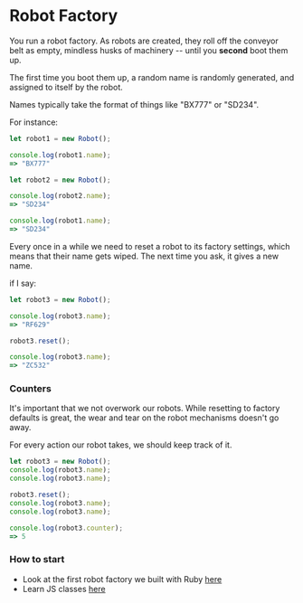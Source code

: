 # Robot Factory

You run a robot factory. As robots are created, they roll off the conveyor belt as empty, mindless husks of machinery -- until you **second** boot them up.

The first time you boot them up, a random name is randomly generated, and assigned to itself by the robot.

Names typically take the format of things like "BX777" or "SD234".

For instance:

```js
let robot1 = new Robot();

console.log(robot1.name);
=> "BX777"

let robot2 = new Robot();

console.log(robot2.name);
=> "SD234"

console.log(robot1.name);
=> "SD234"
```

Every once in a while we need to reset a robot to its factory settings, which means that their name gets wiped. 
The next time you ask, it gives a new name.

if I say:

```js
let robot3 = new Robot();

console.log(robot3.name);
=> "RF629"

robot3.reset();

console.log(robot3.name);
=> "ZC532"
```

### Counters

It's important that we not overwork our robots. 
While resetting to factory defaults is great, the wear and tear on the robot mechanisms doesn't go away. 

For every action our robot takes, we should keep track of it.

```js
let robot3 = new Robot();
console.log(robot3.name);
console.log(robot3.name);

robot3.reset();
console.log(robot3.name);
console.log(robot3.name);

console.log(robot3.counter);
=> 5
```

### How to start
- Look at the first robot factory we built with Ruby [here](https://github.com/WDI-Oryx/wdi-oryx-homework/tree/master/_Warmup_Exercises/week_04/day_04)
- Learn JS classes [here](https://developer.mozilla.org/en-US/docs/Web/JavaScript/Reference/Classes)